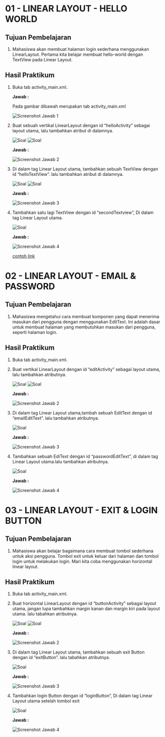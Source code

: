 # 01 - LINEAR LAYOUT - HELLO WORLD

## Tujuan Pembelajaran

1. Mahasiswa akan membuat halaman login sederhana menggunakan
LinearLayout. Pertama kita belajar membuat hello-world dengan
TextView pada Linear Layout.

## Hasil Praktikum

1. Buka tab activity_main.xml.

    **Jawab :**

    Pada gambar dibawah merupakan tab activity_main.xml

    ![Screenshot Jawab 1](img/jwb1.PNG)

2. Buat sebuah vertikal LinearLayout dengan id “helloActivity” sebagai layout utama, lalu tambahkan atribut di dalamnya.

    ![Soal](img/soal2.PNG)
    ![Soal](img/soal2.1.PNG)

    **Jawab :**

    ![Screenshot Jawab 2](img/jwb2.PNG)

3. Di dalam tag Linear Layout utama, tambahkan sebuah TextView dengan id “helloTextView”. lalu tambahkan atribut di dalamnya.

    ![Soal](img/soal3.PNG)
    ![Soal](img/soal3.1.PNG)

    **Jawab :**

    ![Screenshot Jawab 3](img/jwb3.PNG)

4. Tambahkan satu lagi TextView dengan id “secondTextview”, Di dalam tag Linear Layout utama.

    ![Soal](img/soal4.PNG)

    **Jawab :**

    ![Screenshot Jawab 4](img/jwb4.PNG)

    [contoh link](../../src/01_pengantar/hello.js)

# 02 - LINEAR LAYOUT - EMAIL & PASSWORD

## Tujuan Pembelajaran

1. Mahasiswa mengetahui cara membuat komponen yang dapat menerima masukan dari pengguna dengan menggunakan EditText. Ini adalah dasar untuk membuat halaman yang membutuhkan masukan dari pengguna, seperti halaman login.

## Hasil Praktikum

1. Buka tab activity_main.xml.
2. Buat vertikal LinearLayout dengan id “editActivity” sebagai layout utama, lalu tambahkan atributnya.

    ![Soal](img/prak2soal2.PNG)
    ![Soal](img/prak2soal2.1.PNG)

    **Jawab :**

    ![Screenshot Jawab 2](img/prak2jwb2.PNG)

3. Di dalam tag Linear Layout utama,tambah sebuah EditText dengan id “emailEditText”. lalu tambahkan atributnya.

    ![Soal](img/prak2soal3.PNG)

    **Jawab :**

    ![Screenshot Jawab 3](img/prak2jwb3.PNG)

4. Tambahkan sebuah EdiText dengan id “passwordEditText”, di dalam tag Linear Layout utama.lalu tambahkan atributnya.

    ![Soal](img/prak2soal4.PNG)

    **Jawab :**

    ![Screenshot Jawab 4](img/prak2jwb4.PNG)

# 03 - LINEAR LAYOUT - EXIT & LOGIN BUTTON

## Tujuan Pembelajaran

1. Mahasiswa akan belajar bagaimana cara membuat tombol sederhana untuk aksi pengguna. Tombol exit untuk keluar dari halaman dan tombol login untuk melakukan login. Mari kita coba menggunakan horizontal linear layout.

## Hasil Praktikum

1. Buka tab activity_main.xml.
2. Buat horizontal LinearLayout dengan id “buttonActivity” sebagai layout utama, jangan lupa tambahkan margin kanan dan margin kiri pada layout utama. lalu tabahkan atributnya.

    ![Soal](img/prak3soal2.PNG)
    ![Soal](img/prak3soal2.1.PNG)

    **Jawab :**

    ![Screenshot Jawab 2](img/prak3jwb2.PNG)

3. Di dalam tag Linear Layout utama, tambahkan sebuah exit Button dengan id “exitButton”. lalu tabahkan atributnya.

    ![Soal](img/prak3soal3.PNG)

    **Jawab :**

    ![Screenshot Jawab 3](img/prak3jwb3.PNG)

4. Tambahkan login Button dengan id “loginButton”, Di dalam tag Linear Layout utama setelah tombol exit

    ![Soal](img/prak3soal4.PNG)

    **Jawab :**

    ![Screenshot Jawab 4](img/prak3jwb4.PNG)

